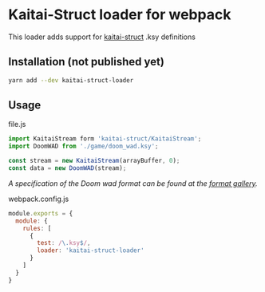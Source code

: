 # Kaitai-Struct loader for webpack
This loader adds support for [kaitai-struct](https://kaitai.io) .ksy definitions

## Installation (not published yet)

```sh
yarn add --dev kaitai-struct-loader
```

## Usage

file.js

```js
import KaitaiStream form 'kaitai-struct/KaitaiStream';
import DoomWAD from './game/doom_wad.ksy';

const stream = new KaitaiStream(arrayBuffer, 0);
const data = new DoomWAD(stream);
```
*A specification of the Doom wad format can be found at the [format gallery](http://formats.kaitai.io/doom_wad/index.html).*

webpack.config.js
```js
module.exports = {
  module: {
    rules: [
      {
        test: /\.ksy$/,
        loader: 'kaitai-struct-loader'
      }
    ]
  }
}
```
